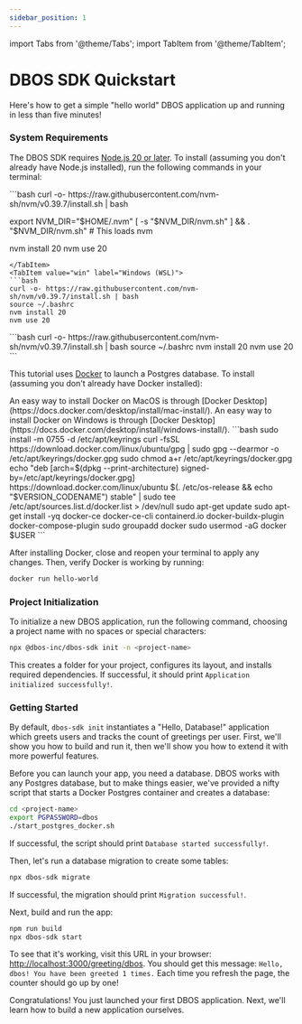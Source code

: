```yaml
---
sidebar_position: 1
---
```


import Tabs from '@theme/Tabs';
import TabItem from '@theme/TabItem';


# DBOS SDK Quickstart

Here's how to get a simple "hello world" DBOS application up and running in less than five minutes!

### System Requirements
The DBOS SDK requires [Node.js 20 or later](https://nodejs.org/en).  To install (assuming you don't already have Node.js installed), run the following commands in your terminal:

<Tabs groupId="operating-systems">
  <TabItem value="mac" label="macOS">
  ```bash
curl -o- https://raw.githubusercontent.com/nvm-sh/nvm/v0.39.7/install.sh | bash

export NVM_DIR="$HOME/.nvm"
[ -s "$NVM_DIR/nvm.sh" ] && \. "$NVM_DIR/nvm.sh"  # This loads nvm

nvm install 20
nvm use 20
  ```
  </TabItem>
  <TabItem value="win" label="Windows (WSL)">
  ```bash
curl -o- https://raw.githubusercontent.com/nvm-sh/nvm/v0.39.7/install.sh | bash
source ~/.bashrc
nvm install 20
nvm use 20
  ```
  </TabItem>
  <TabItem value="ubuntu" label="Ubuntu">
  ```bash
curl -o- https://raw.githubusercontent.com/nvm-sh/nvm/v0.39.7/install.sh | bash
source ~/.bashrc
nvm install 20
nvm use 20
  ```
  </TabItem>
</Tabs>

This tutorial uses [Docker](https://www.docker.com/) to launch a Postgres database.  To install (assuming you don't already have Docker installed):

<Tabs groupId="operating-systems">
  <TabItem value="mac" label="macOS">
  An easy way to install Docker on MacOS is through [Docker Desktop](https://docs.docker.com/desktop/install/mac-install/).
  </TabItem>
  <TabItem value="win" label="Windows (WSL)">
  An easy way to install Docker on Windows is through [Docker Desktop](https://docs.docker.com/desktop/install/windows-install/).
  </TabItem>
  <TabItem value="ubuntu" label="Ubuntu">
  ```bash
sudo install -m 0755 -d /etc/apt/keyrings
curl -fsSL https://download.docker.com/linux/ubuntu/gpg | sudo gpg --dearmor -o /etc/apt/keyrings/docker.gpg
sudo chmod a+r /etc/apt/keyrings/docker.gpg
echo "deb [arch=$(dpkg --print-architecture) signed-by=/etc/apt/keyrings/docker.gpg] https://download.docker.com/linux/ubuntu $(. /etc/os-release && echo "$VERSION_CODENAME") stable" | sudo tee /etc/apt/sources.list.d/docker.list > /dev/null
sudo apt-get update
sudo apt-get install -yq docker-ce docker-ce-cli containerd.io docker-buildx-plugin docker-compose-plugin
sudo groupadd docker
sudo usermod -aG docker $USER
  ```
  </TabItem>
</Tabs>

After installing Docker, close and reopen your terminal to apply any changes. Then, verify Docker is working by running:

```bash
docker run hello-world
```

### Project Initialization

To initialize a new DBOS application, run the following command, choosing a project name with no spaces or special characters:

```bash
npx @dbos-inc/dbos-sdk init -n <project-name>
```

This creates a folder for your project, configures its layout, and installs required dependencies.
If successful, it should print `Application initialized successfully!`.

### Getting Started

By default, `dbos-sdk init` instantiates a "Hello, Database!" application which greets users and tracks the count of greetings per user.
First, we'll show you how to build and run it, then we'll show you how to extend it with more powerful features.

Before you can launch your app, you need a database.
DBOS works with any Postgres database, but to make things easier, we've provided a nifty script that starts a Docker Postgres container and creates a database:

```bash
cd <project-name>
export PGPASSWORD=dbos
./start_postgres_docker.sh
```

If successful, the script should print `Database started successfully!`.

Then, let's run a database migration to create some tables:

```bash
npx dbos-sdk migrate
```

If successful, the migration should print `Migration successful!`.

Next, build and run the app:

```bash
npm run build
npx dbos-sdk start
```

To see that it's working, visit this URL in your browser: [http://localhost:3000/greeting/dbos](http://localhost:3000/greeting/dbos).  You should get this message: `Hello, dbos! You have been greeted 1 times.` Each time you refresh the page, the counter should go up by one!

Congratulations!  You just launched your first DBOS application.
Next, we'll learn how to build a new application ourselves.
